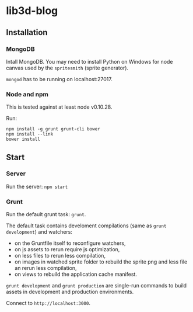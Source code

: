 # lib3d-blog

## Installation

### MongoDB

Intall MongoDB. You may need to install Python on Windows for node canvas used by the `spritesmith` (sprite generator).

`mongod` has to be running on localhost:27017.

### Node and npm

This is tested against at least node v0.10.28.

Run:

```
npm install -g grunt grunt-cli bower
npm install --link
bower install
```

## Start

### Server

Run the server: `npm start`

### Grunt

Run the default grunt task: `grunt`.

The default task contains develoment compilations (same as `grunt development`) and watchers:

* on the Gruntfile itself to reconfigure watchers,
* on js assets to rerun require js optimization,
* on less files to rerun less compilation,
* on images in watched sprite folder to rebuild the sprite png and less file an rerun less compilation,
* on views to rebuild the application cache manifest.

`grunt development` and `grunt production` are single-run commands to build assets in development and production environments.

Connect to `http://localhost:3000`.
